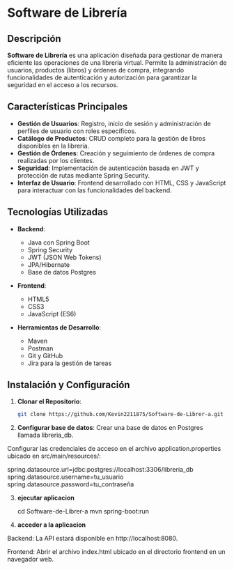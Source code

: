 # Software de Librería

## Descripción

**Software de Librería** es una aplicación diseñada para gestionar de manera eficiente las operaciones de una librería virtual. Permite la administración de usuarios, productos (libros) y órdenes de compra, integrando funcionalidades de autenticación y autorización para garantizar la seguridad en el acceso a los recursos.

## Características Principales

- **Gestión de Usuarios**: Registro, inicio de sesión y administración de perfiles de usuario con roles específicos.
- **Catálogo de Productos**: CRUD completo para la gestión de libros disponibles en la librería.
- **Gestión de Órdenes**: Creación y seguimiento de órdenes de compra realizadas por los clientes.
- **Seguridad**: Implementación de autenticación basada en JWT y protección de rutas mediante Spring Security.
- **Interfaz de Usuario**: Frontend desarrollado con HTML, CSS y JavaScript para interactuar con las funcionalidades del backend.

## Tecnologías Utilizadas

- **Backend**:
  - Java con Spring Boot
  - Spring Security
  - JWT (JSON Web Tokens)
  - JPA/Hibernate
  - Base de datos Postgres

- **Frontend**:
  - HTML5
  - CSS3
  - JavaScript (ES6)

- **Herramientas de Desarrollo**:
  - Maven
  - Postman
  - Git y GitHub
  - Jira para la gestión de tareas

## Instalación y Configuración

1. **Clonar el Repositorio**:

   ```bash
   git clone https://github.com/Kevin2211875/Software-de-Librer-a.git
2. **Configurar base de datos**:
Crear una base de datos en Postgres llamada libreria_db.

Configurar las credenciales de acceso en el archivo application.properties ubicado en src/main/resources/:
    
  spring.datasource.url=jdbc:postgres://localhost:3306/libreria_db
  spring.datasource.username=tu_usuario
  spring.datasource.password=tu_contraseña

3. **ejecutar aplicacion**
   
   cd Software-de-Librer-a
   mvn spring-boot:run

5. **acceder a la aplicacion**

Backend: La API estará disponible en http://localhost:8080.

Frontend: Abrir el archivo index.html ubicado en el directorio frontend en un navegador web.
